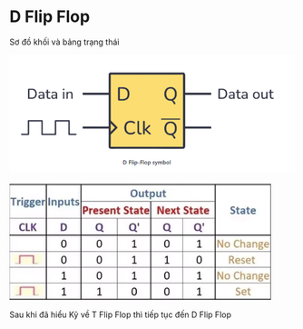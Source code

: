 # D Flip Flop

Sơ đồ khối và bảng trạng thái

![Sơ đồ khối](img/DiagramModule.png)

![Bảng trạng thái](img/TrueTable.png)

Sau khi đã hiểu Kỹ về T Flip Flop thì tiếp tục đến D Flip Flop
